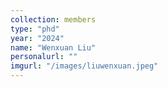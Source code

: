```yaml
---
collection: members
type: "phd"
year: "2024"
name: "Wenxuan Liu"
personalurl: ""
imgurl: "/images/liuwenxuan.jpeg"
---
```

